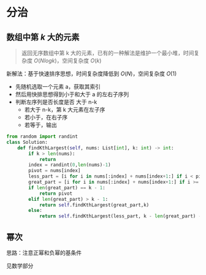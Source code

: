 # 分治

## 数组中第 $k$ 大的元素

> 返回无序数组中第 k 大的元素，已有的一种解法是维护一个最小堆，时间复杂度 $O(Nlogk)$，空间复杂度 $O(k)$

新解法：基于快速排序思想，时间复杂度降低到 $O(N)$，空间复杂度 $O(1)$

- 先随机选取一个元素 a，获取其索引
- 然后用快排思想得到小于和大于 a 的左右子序列
- 判断左序列是否长度是否 大于 n-k
  - 若大于 n-k，第 k 大元素在左子序
  - 若小于，在右子序
  - 若等于，输出

```python
from random import randint
class Solution:
    def findKthLargest(self, nums: List[int], k: int) -> int:
        if k > len(nums):
            return
        index = randint(0,len(nums)-1)
        pivot = nums[index]
        less_part = [i for i in nums[:index] + nums[index+1:] if i < pivot]
        great_part = [i for i in nums[:index] + nums[index+1:] if i >= pivot]
        if len(great_part) == k - 1:
            return pivot
        elif len(great_part) > k - 1:
            return self.findKthLargest(great_part,k)
        else:
            return self.findKthLargest(less_part, k - len(great_part) - 1)
```

## 幂次

思路：注意正幂和负幂的基条件

见数学部分
